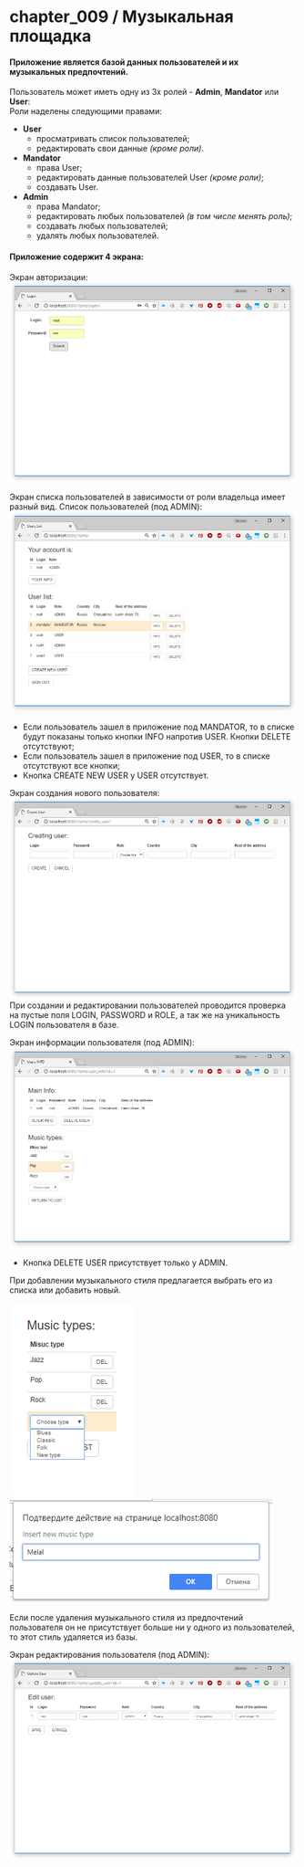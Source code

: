 # chapter_009 / Музыкальная площадка

#### Приложение является базой данных пользователей и их музыкальных предпочтений.  
 Пользователь может иметь одну из 3х ролей - **Admin**, **Mandator** или **User**:  
 Роли наделены следующими правами:  
 * **User**
   * просматривать список пользователей;
   * редактировать свои данные _(кроме роли)_.  
 * **Mandator** 
   * права User;
   * редактировать данные пользователей User _(кроме роли)_;
   * создавать User.
 * **Admin**
   * права Mandator;
   * редактировать любых пользователей _(в том числе менять роль)_;
   * создавать любых пользователей;
   * удалять любых пользователей.
 
#### Приложение содержит 4 экрана:  
Экран авторизации:  
![png](https://github.com/MaksimJob4j/mivanov/raw/master/chapter_009/music/src/main/images/Login.png)  

Экран списка пользователей в зависимости от роли владельца имеет разный вид. 
Список пользователей  (под ADMIN):  
 ![png](https://github.com/MaksimJob4j/mivanov/raw/master/chapter_009/music/src/main/images/AdminsList.png)   
 * Если пользователь зашел в приложение под MANDATOR, то в списке будут показаны только кнопки INFO напротив USER. Кнопки DELETE отсутствуют;
 * Если пользователь зашел в приложение под USER, то в списке отсутствуют все кнопки;
 * Кнопка CREATE NEW USER у USER отсутствует.


Экран создания нового пользователя:  
  ![png](https://github.com/MaksimJob4j/mivanov/raw/master/chapter_009/music/src/main/images/CreateUser.png)   
При создании и редактировании пользователей проводится проверка на пустые поля LOGIN, PASSWORD и ROLE, а так же на уникальность LOGIN пользователя в базе.


Экран информации пользователя (под ADMIN):  
  ![png](https://github.com/MaksimJob4j/mivanov/raw/master/chapter_009/music/src/main/images/UserInfo.png)  
 * Кнопка DELETE USER присутствует только у ADMIN.

При добавлении музыкального стиля предлагается выбрать его из списка или добавить новый.

  ![png](https://github.com/MaksimJob4j/mivanov/raw/master/chapter_009/music/src/main/images/SelectType.png)
  ![png](https://github.com/MaksimJob4j/mivanov/raw/master/chapter_009/music/src/main/images/EnterType.png)  

Если после удаления музыкального стиля из предпочтений пользователя он не присутствует больше ни у одного из пользователей, то этот стиль удаляется из базы.

Экран редактирования пользователя (под ADMIN):  
  ![png](https://github.com/MaksimJob4j/mivanov/raw/master/chapter_009/music/src/main/images/EditUser.png)  
  
